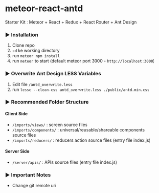# meteor-react-antd
Starter Kit : Meteor + React + Redux + React Router + Ant Design

### ▶️ Installation
1. Clone repo
2. ```cd``` ke working directory
3. run ```meteor npm install ```
4. run ```meteor``` to start (default meteor port 3000 - ```http://localhost:3000```)

### ▶️ Overwrite Ant Design LESS Variables
1. Edit file ```/antd_overwrite.less```
2. run ```lessc --clean-css antd_overwrite.less ./public/antd.min.css```

### ▶️ Recommended Folder Structure

#### Client Side
* ```/imports/views/``` : screen source files
* ```/imports/components/``` : universal/reusable/shareable components source files
* ```/imports/reducers/``` : reducers action source files (entry file index.js)

#### Server Side
* ```/server/apis/``` : APIs source files (entry file index.js)

### ▶️ Important Notes
* Change git remote uri

